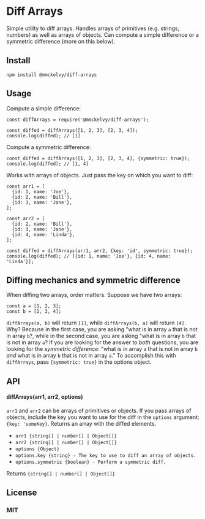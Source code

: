 # Diff Arrays
Simple utility to diff arrays. Handles arrays of primitives (e.g. strings, numbers) as well as arrays of objects. Can compute a simple difference or a symmetric difference (more on this below).

## Install

    npm install @mmckelvy/diff-arrays

## Usage
Compute a simple difference:

    const diffArrays = require('@mmckelvy/diff-arrays');

    const diffed = diffArrays([1, 2, 3], [2, 3, 4]);
    console.log(diffed); // [1]

Compute a symmetric difference:

    const diffed = diffArrays([1, 2, 3], [2, 3, 4], {symmetric: true});
    console.log(diffed); // [1, 4]

Works with arrays of objects.  Just pass the key on which you want to diff:

    const arr1 = [
      {id: 1, name: 'Joe'},
      {id: 2, name: 'Bill'},
      {id: 3, name: 'Jane'},
    ];

    const arr2 = [
      {id: 2, name: 'Bill'},
      {id: 3, name: 'Jane'},
      {id: 4, name: 'Linda'},
    ];

    const diffed = diffArrays(arr1, arr2, {key: 'id', symmetric: true});
    console.log(diffed); // [{id: 1, name: 'Joe'}, {id: 4, name: 'Linda'}];

## Diffing mechanics and symmetric difference
When diffing two arrays, order matters.  Suppose we have two arrays:

    const a = [1, 2, 3];
    const b = [2, 3, 4];

`diffArrays(a, b)` will return `[1]`, while `diffArrays(b, a)` will return `[4]`.  Why?  Because in the first case, you are asking "what is in array `a` that is not in array `b`?, while in the second case, you are asking "what is in array `b` that is not in array `a`?  If you are looking for the answer to *both* questions, you are looking for the *symmetric difference*: "what is in array `a` that is not in array `b` *and* what is in array `b` that is not in array `a`."  To accomplish this with `diffArrays`, pass `{symmetric: true}` in the options object.

## API
#### diffArrays(arr1, arr2, options)
`arr1` and `arr2` can be arrays of primitives or objects.  If you pass arrays of objects, include the key you want to use for the diff in the `options` argument: `{key: 'someKey}`.  Returns an array with the diffed elements.

* `arr1 {string[] | number[] | Object[]}`
* `arr2 {string[] | number[] | Object[]}`
* `options {Object}`
* `options.key {string} - The key to use to diff an array of objects.`
* `options.symmetric {boolean} - Perform a symmetric diff.`

Returns `{string[] | number[] | Object[]}`

## License
### MIT
